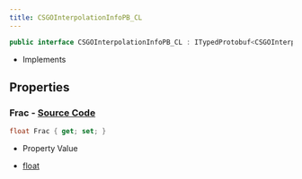 ```yaml
---
title: CSGOInterpolationInfoPB_CL
---
```


```csharp
public interface CSGOInterpolationInfoPB_CL : ITypedProtobuf<CSGOInterpolationInfoPB_CL>, INativeHandle
```

- Implements

## Properties

### **Frac** - [Source Code](https://github.com/swiftly-solution/swiftlys2/blob/main/managed/src/SwiftlyS2.Generated/Protobufs/Interfaces/CSGOInterpolationInfoPB_CL.cs#L13)

```csharp
float Frac { get; set; }
```

- Property Value

- [float](https://learn.microsoft.com/dotnet/api/system.single)

